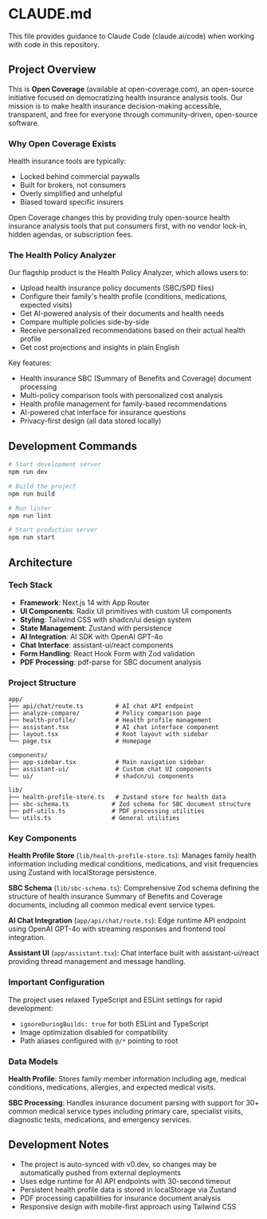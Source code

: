 # CLAUDE.md

This file provides guidance to Claude Code (claude.ai/code) when working with code in this repository.

## Project Overview

This is **Open Coverage** (available at open-coverage.com), an open-source initiative focused on democratizing health insurance analysis tools. Our mission is to make health insurance decision-making accessible, transparent, and free for everyone through community-driven, open-source software.

### Why Open Coverage Exists

Health insurance tools are typically:
- Locked behind commercial paywalls
- Built for brokers, not consumers  
- Overly simplified and unhelpful
- Biased toward specific insurers

Open Coverage changes this by providing truly open-source health insurance analysis tools that put consumers first, with no vendor lock-in, hidden agendas, or subscription fees.

### The Health Policy Analyzer

Our flagship product is the Health Policy Analyzer, which allows users to:
- Upload health insurance policy documents (SBC/SPD files)
- Configure their family's health profile (conditions, medications, expected visits)
- Get AI-powered analysis of their documents and health needs
- Compare multiple policies side-by-side
- Receive personalized recommendations based on their actual health profile
- Get cost projections and insights in plain English

Key features:
- Health insurance SBC (Summary of Benefits and Coverage) document processing
- Multi-policy comparison tools with personalized cost analysis
- Health profile management for family-based recommendations
- AI-powered chat interface for insurance questions
- Privacy-first design (all data stored locally)

## Development Commands

```bash
# Start development server
npm run dev

# Build the project
npm run build

# Run linter
npm run lint

# Start production server
npm run start
```

## Architecture

### Tech Stack
- **Framework**: Next.js 14 with App Router
- **UI Components**: Radix UI primitives with custom UI components
- **Styling**: Tailwind CSS with shadcn/ui design system
- **State Management**: Zustand with persistence
- **AI Integration**: AI SDK with OpenAI GPT-4o
- **Chat Interface**: assistant-ui/react components
- **Form Handling**: React Hook Form with Zod validation
- **PDF Processing**: pdf-parse for SBC document analysis

### Project Structure

```
app/
├── api/chat/route.ts         # AI chat API endpoint
├── analyze-compare/          # Policy comparison page
├── health-profile/           # Health profile management
├── assistant.tsx             # AI chat interface component
├── layout.tsx                # Root layout with sidebar
└── page.tsx                  # Homepage

components/
├── app-sidebar.tsx           # Main navigation sidebar
├── assistant-ui/             # Custom chat UI components
└── ui/                       # shadcn/ui components

lib/
├── health-profile-store.ts   # Zustand store for health data
├── sbc-schema.ts            # Zod schema for SBC document structure
├── pdf-utils.ts             # PDF processing utilities
└── utils.ts                 # General utilities
```

### Key Components

**Health Profile Store** (`lib/health-profile-store.ts`): Manages family health information including medical conditions, medications, and visit frequencies using Zustand with localStorage persistence.

**SBC Schema** (`lib/sbc-schema.ts`): Comprehensive Zod schema defining the structure of health insurance Summary of Benefits and Coverage documents, including all common medical event service types.

**AI Chat Integration** (`app/api/chat/route.ts`): Edge runtime API endpoint using OpenAI GPT-4o with streaming responses and frontend tool integration.

**Assistant UI** (`app/assistant.tsx`): Chat interface built with assistant-ui/react providing thread management and message handling.

### Important Configuration

The project uses relaxed TypeScript and ESLint settings for rapid development:
- `ignoreDuringBuilds: true` for both ESLint and TypeScript
- Image optimization disabled for compatibility
- Path aliases configured with `@/*` pointing to root

### Data Models

**Health Profile**: Stores family member information including age, medical conditions, medications, allergies, and expected medical visits.

**SBC Processing**: Handles insurance document parsing with support for 30+ common medical service types including primary care, specialist visits, diagnostic tests, medications, and emergency services.

## Development Notes

- The project is auto-synced with v0.dev, so changes may be automatically pushed from external deployments
- Uses edge runtime for AI API endpoints with 30-second timeout
- Persistent health profile data is stored in localStorage via Zustand
- PDF processing capabilities for insurance document analysis
- Responsive design with mobile-first approach using Tailwind CSS